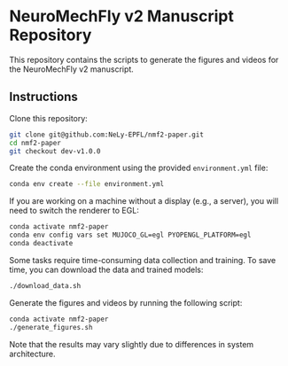 # NeuroMechFly v2 Manuscript Repository

This repository contains the scripts to generate the figures and videos for the NeuroMechFly v2 manuscript.

## Instructions
Clone this repository:
```sh
git clone git@github.com:NeLy-EPFL/nmf2-paper.git
cd nmf2-paper
git checkout dev-v1.0.0
```

Create the conda environment using the provided `environment.yml` file:
```sh
conda env create --file environment.yml
```

If you are working on a machine without a display (e.g., a server), you will need to switch the renderer to EGL:
```sh
conda activate nmf2-paper
conda env config vars set MUJOCO_GL=egl PYOPENGL_PLATFORM=egl
conda deactivate
```

Some tasks require time-consuming data collection and training. To save time, you can download the data and trained models:
```sh
./download_data.sh
```

Generate the figures and videos by running the following script:
```sh
conda activate nmf2-paper
./generate_figures.sh
```

Note that the results may vary slightly due to differences in system architecture.
